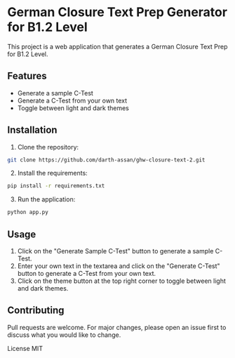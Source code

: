 # German Closure Text Prep Generator for B1.2 Level

This project is a web application that generates a German Closure Text Prep for B1.2 Level.

## Features

- Generate a sample C-Test
- Generate a C-Test from your own text
- Toggle between light and dark themes

## Installation

1. Clone the repository:
```bash
git clone https://github.com/darth-assan/ghw-closure-text-2.git
```

2. Install the requirements:
```bash
pip install -r requirements.txt
```
3. Run the application:
```bash
python app.py
```

## Usage
1. Click on the "Generate Sample C-Test" button to generate a sample C-Test.
2. Enter your own text in the textarea and click on the "Generate C-Test" button to generate a C-Test from your own text.
3. Click on the theme button at the top right corner to toggle between light and dark themes.

## Contributing
Pull requests are welcome. For major changes, please open an issue first to discuss what you would like to change.

License
MIT
